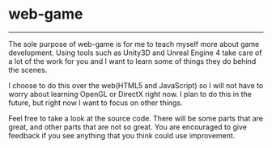 # web-game
---
The sole purpose of web-game is for me to teach myself more about game development. Using tools such as Unity3D and Unreal Engine 4 take care of a lot of the work for you and I want to learn some of things they do behind the scenes.

I choose to do this over the web(HTML5 and JavaScript) so I will not have to worry about learning OpenGL or DirectX right now. I plan to do this in the future, but right now I want to focus on other things.

Feel free to take a look at the source code. There will be some parts that are great, and other parts that are not so great. You are encouraged to give feedback if you see anything that you think could use improvement.
